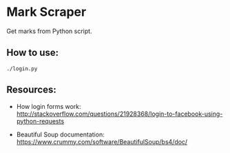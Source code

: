 # Mark Scraper

Get marks from Python script.

## How to use:
```./login.py```<br/>

## Resources:

- How login forms work: http://stackoverflow.com/questions/21928368/login-to-facebook-using-python-requests

- Beautiful Soup documentation: https://www.crummy.com/software/BeautifulSoup/bs4/doc/
